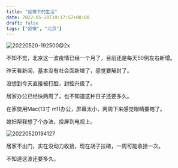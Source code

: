 ```yaml
---
title: "疫情下的生活"
date: 2022-05-20T19:17:57+08:00
draft: false
tags: ["疫情", "北京"]
---
```


![20220520-192500@2x](https://static.liudon.com/img/20220520-192500@2x.png)

不知不觉，北京这一波疫情已经一个月了，目前还是每天50例左右新增。

昨天看新闻，基本没有社会面新增了，感觉要解封了。

没想到今天直接被打脸，封控升级了。

居家办公已经快两周了，也不知道这种日子还要多久。

在家使用Mac(13寸 m1)办公，屏幕太小，两周下来感觉眼睛要瞎了。

媳妇帮我想了个办法，投屏到电视上。

![20220520194127](https://static.liudon.com/img/20220520194127.png)

居家不出门，实在没动力收拾，现在胡子拉碴，一周可能收拾一次。

不知道这波还要多久。